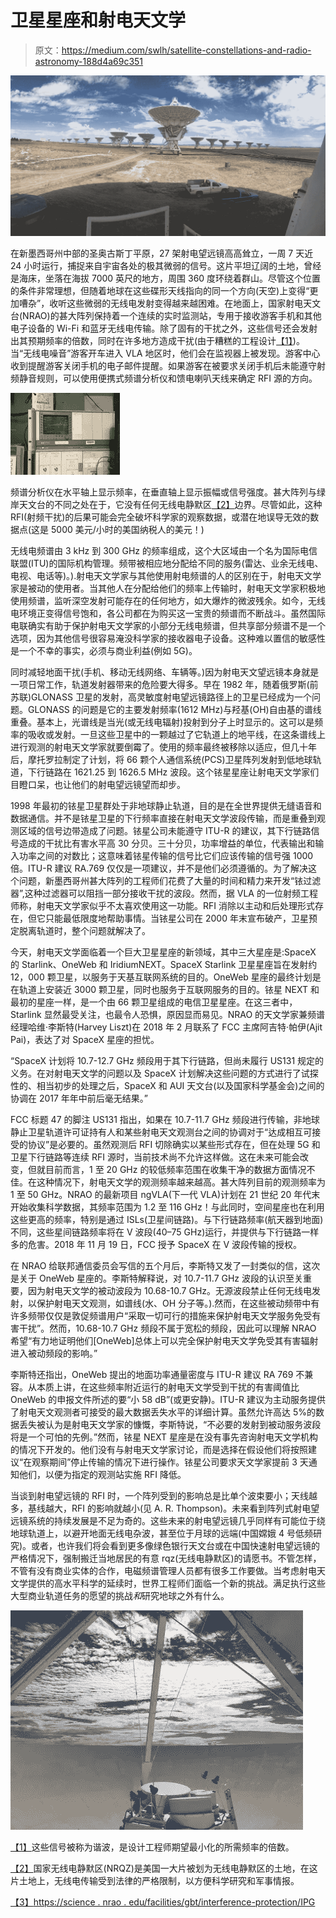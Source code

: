 # 卫星星座和射电天文学

> 原文：<https://medium.com/swlh/satellite-constellations-and-radio-astronomy-188d4a69c351>

![](img/32e0348965c7addc8decd502fefbe5fd.png)

在新墨西哥州中部的圣奥古斯丁平原，27 架射电望远镜高高耸立，一周 7 天近 24 小时运行，捕捉来自宇宙各处的极其微弱的信号。这片平坦辽阔的土地，曾经是海床，坐落在海拔 7000 英尺的地方，周围 360 度环绕着群山。尽管这个位置的条件非常理想，但随着地球在这些碟形天线指向的同一个方向(天空)上变得“更加嘈杂”，收听这些微弱的无线电发射变得越来越困难。在地面上，国家射电天文台(NRAO)的甚大阵列保持着一个连续的实时监测站，专用于接收游客手机和其他电子设备的 Wi-Fi 和蓝牙无线电传输。除了固有的干扰之外，这些信号还会发射出其预期频率的倍数，同时在许多地方造成干扰(由于糟糕的工程设计[【1】](#_ftn1))。当“无线电噪音”游客开车进入 VLA 地区时，他们会在监视器上被发现。游客中心收到提醒游客关闭手机的电子邮件提醒。如果游客在被要求关闭手机后未能遵守射频静音规则，可以使用便携式频谱分析仪和馈电喇叭天线来确定 RFI 源的方向。

![](img/65204b1be9013908c9e9610fd3777f1e.png)

频谱分析仪在水平轴上显示频率，在垂直轴上显示振幅或信号强度。甚大阵列与绿岸天文台的不同之处在于，它没有任何无线电静默区[【2】](#_ftn2)边界。尽管如此，这种 RFI(射频干扰)的后果可能会完全破坏科学家的观察数据，或潜在地误导无效的数据点(这是 5000 美元/小时的美国纳税人的美元！)

无线电频谱由 3 kHz 到 300 GHz 的频率组成，这个大区域由一个名为国际电信联盟(ITU)的国际机构管理。频带被相应地分配给不同的服务(雷达、业余无线电、电视、电话等)。).射电天文学家与其他使用射电频谱的人的区别在于，射电天文学家是被动的使用者。当其他人在分配给他们的频率上传输时，射电天文学家积极地使用频谱，监听深空发射可能存在的任何地方，如大爆炸的微波残余。如今，无线电环境正变得信号饱和，各公司都在为购买这一宝贵的频谱而不断战斗。虽然国际电联确实有助于保护射电天文学家的小部分无线电频谱，但共享部分频谱不是一个选项，因为其他信号很容易淹没科学家的接收器电子设备。这种难以置信的敏感性是一个不幸的事实，必须与商业利益(例如 5G)。

同时减轻地面干扰(手机、移动无线网络、车辆等。)因为射电天文望远镜本身就是一项日常工作，轨道发射器带来的危险要大得多。早在 1982 年，随着俄罗斯(前苏联)GLONASS 卫星的发射，高灵敏度射电望远镜路径上的卫星已经成为一个问题。GLONASS 的问题是它的主要发射频率(1612 MHz)与羟基(OH)自由基的谱线重叠。基本上，光谱线是当光(或无线电辐射)投射到分子上时显示的。这可以是频率的吸收或发射。一旦这些卫星中的一颗越过了它轨道上的地平线，在这条谱线上进行观测的射电天文学家就要倒霉了。使用的频率最终被移除以适应，但几十年后，摩托罗拉制定了计划，将 66 颗个人通信系统(PCS)卫星阵列发射到低地球轨道，下行链路在 1621.25 到 1626.5 MHz 波段。这个铱星星座让射电天文学家们目瞪口呆，也让他们的射电望远镜望而却步。

1998 年最初的铱星卫星群处于非地球静止轨道，目的是在全世界提供无缝语音和数据通信。并不是铱星卫星的下行频率直接在射电天文学波段传输，而是重叠到观测区域的信号边带造成了问题。铱星公司未能遵守 ITU-R 的建议，其下行链路信号造成的干扰比有害水平高 30 分贝。三十分贝，功率增益的单位，代表输出和输入功率之间的对数比；这意味着铱星传输的信号比它们应该传输的信号强 1000 倍。ITU-R 建议 RA.769 仅仅是一项建议，并不是他们必须遵循的。为了解决这个问题，新墨西哥州甚大阵列的工程师们花费了大量的时间和精力来开发“铱过滤器”,这种过滤器可以阻挡一部分接收干扰的波段。然而，据 VLA 的一位射频工程师称，射电天文学家似乎不太喜欢使用这一功能。RFI 消除以主动和后处理形式存在，但它只能最低限度地帮助事情。当铱星公司在 2000 年末宣布破产，卫星预定脱离轨道时，整个问题就解决了。

今天，射电天文学面临着一个巨大卫星星座的新领域，其中三大星座是:SpaceX 的 Starlink、OneWeb 和 IridiumNEXT。SpaceX Starlink 卫星星座旨在发射约 12，000 颗卫星，以服务于天基互联网系统的目的。OneWeb 星座的最终计划是在轨道上安装近 3000 颗卫星，同时也服务于互联网服务的目的。铱星 NEXT 和最初的星座一样，是一个由 66 颗卫星组成的电信卫星星座。在这三者中，Starlink 显然最受关注，也最令人恐惧，原因显而易见。NRAO 的天文学家兼频谱经理哈维·李斯特(Harvey Liszt)在 2018 年 2 月联系了 FCC 主席阿吉特·帕伊(Ajit Pai)，表达了对 SpaceX 星座的担忧。

“SpaceX 计划将 10.7-12.7 GHz 频段用于其下行链路，但尚未履行 US131 规定的义务。在对射电天文学的问题以及 SpaceX 计划解决这些问题的方式进行了试探性的、相当初步的处理之后，SpaceX 和 AUI 天文台(以及国家科学基金会)之间的协调在 2017 年年中前后毫无结果。”

FCC 标题 47 的脚注 US131 指出，如果在 10.7-11.7 GHz 频段进行传输，非地球静止卫星轨道许可证持有人和某些射电天文观测台之间的协调对于“达成相互可接受的协议”是必要的。虽然观测后 RFI 切除确实以某些形式存在，但在处理 5G 和卫星下行链路等连续 RFI 源时，当前技术尚不允许这样做。这在未来可能会改变，但就目前而言，1 至 20 GHz 的较低频率范围在收集干净的数据方面情况不佳。在这种情况下，射电天文学的观测频率越来越高。甚大阵列目前的观测频率为 1 至 50 GHz。NRAO 的最新项目 ngVLA(下一代 VLA)计划在 21 世纪 20 年代末开始收集科学数据，其频率范围为 1.2 至 116 GHz！与此同时，空间星座也在利用这些更高的频率，特别是通过 ISLs(卫星间链路)。与下行链路频率(航天器到地面)不同，这些星间链路频率将在 V 波段(40–75 GHz)运行，并提供与下行链路一样多的危害。2018 年 11 月 19 日，FCC 授予 SpaceX 在 V 波段传输的授权。

在 NRAO 给联邦通信委员会写信的五个月后，李斯特又发了一封类似的信，这次是关于 OneWeb 星座的。李斯特解释说，对 10.7-11.7 GHz 波段的认识至关重要，因为射电天文学的被动波段为 10.68-10.7 GHz。无源波段禁止任何无线电发射，以保护射电天文观测，如谱线(水、OH 分子等。).然而，在这些被动频带中有许多频带仅仅是敦促频谱用户“采取一切可行的措施来保护射电天文学服务免受有害干扰”。然而，10.68-10.7 GHz 频段不属于宽松的频段，因此可以理解 NRAO 希望“有力地证明他们[OneWeb]总体上可以完全保护射电天文学免受其有害辐射进入被动频段的影响。”

李斯特还指出，OneWeb 提出的地面功率通量密度与 ITU-R 建议 RA 769 不兼容。从本质上讲，在这些频率附近运行的射电天文学受到干扰的有害阈值比 OneWeb 的申报文件所述的要“小 58 dB”(或更安静)。ITU-R 建议为主动服务提供了射电天文观测者可接受的最大数据丢失水平的详细计算。虽然允许高达 5%的数据丢失被认为是射电天文学家的慷慨，李斯特说，“不必要的发射到被动服务波段将是一个可怕的先例。”然而，铱星 NEXT 星座是在没有事先咨询射电天文学机构的情况下开发的。他们没有与射电天文学家讨论，而是选择在假设他们将按照建议“在观察期间”停止传输的情况下进行操作。铱星公司要求天文学家提前 3 天通知他们，以便为指定的观测站实施 RFI 降低。

当谈到射电望远镜的 RFI 时，一个阵列受到的影响总是比单个波束要小；天线越多，基线越大，RFI 的影响就越小(见 A. R. Thompson)。未来看到阵列式射电望远镜系统的持续发展是不足为奇的。这些未来的射电望远镜几乎同样有可能位于绕地球轨道上，以避开地面无线电杂波，甚至位于月球的远端(中国嫦娥 4 号低频研究)。或者，也许我们将会看到更多像绿色银行天文台或在中国快速射电望远镜的严格情况下，强制搬迁当地居民的有意 rqz(无线电静默区)的请愿书。不管怎样，不管有没有商业实体的合作，电磁频谱管理人员都有很多工作要做。当考虑射电天文学提供的高水平科学的延续时，世界工程师们面临一个新的挑战。满足执行这些大型商业轨道任务的愿望的挑战*和*研究地球之外有什么。

![](img/db019671e787e87634025bb424cdac7e.png)

[【1】](#_ftnref1)这些信号被称为谐波，是设计工程师期望最小化的所需频率的倍数。

[【2】](#_ftnref2)国家无线电静默区(NRQZ)是美国一大片被划为无线电静默区的土地，在这片土地上，无线电传输受到法律的严格限制，以方便科学研究和军事情报。

[【3】](#_ftnref3)[https://science . nrao . edu/facilities/gbt/interference-protection/IPG](https://science.nrao.edu/facilities/gbt/interference-protection/ipg)